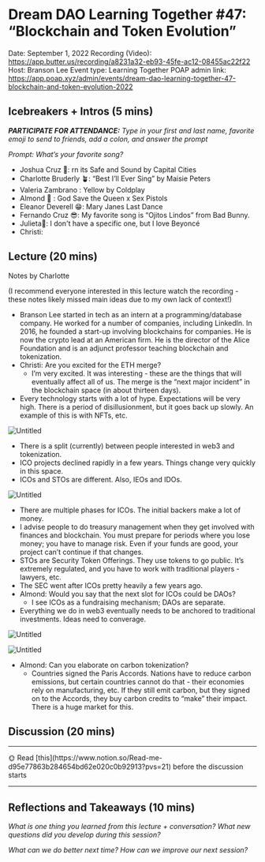 # Dream DAO Learning Together #47: “Blockchain and Token Evolution”

Date: September 1, 2022
Recording (Video): https://app.butter.us/recording/a8231a32-eb93-45fe-ac12-08455ac22f22
Host: Branson Lee
Event type: Learning Together
POAP admin link: https://app.poap.xyz/admin/events/dream-dao-learning-together-47-blockchain-and-token-evolution-2022

## Icebreakers + Intros (5 mins)

***PARTICIPATE FOR ATTENDANCE:** Type in your first and last name, favorite emoji to send to friends, add a colon, and answer the prompt*

*Prompt: What’s your favorite song?*

- Joshua Cruz 🙌: rn its Safe and Sound by Capital Cities
- Charlotte Bruderly 🪴: “Best I’ll Ever Sing” by Maisie Peters
- Valeria Zambrano  : Yellow by Coldplay
- Almond 🥰 : God Save the Queen x Sex Pistols
- Eleanor Deverell 😁: Mary Janes Last Dance
- Fernando Cruz 😎: My favorite song is “Ojitos Lindos” from Bad Bunny.
- Julieta🎇: I don't have a specific one, but I love Beyoncé
- Christi:

## Lecture (20 mins)

Notes by Charlotte

(I recommend everyone interested in this lecture watch the recording - these notes likely missed main ideas due to my own lack of context!)

- Branson Lee started in tech as an intern at a programming/database company.  He worked for a number of companies, including LinkedIn.  In 2016, he founded a start-up involving blockchains for companies.  He is now the crypto lead at an American firm.  He is the director of the Alice Foundation and is an adjunct professor teaching blockchain and tokenization.
- Christi: Are you excited for the ETH merge?
    - I’m very excited.  It was interesting - these are the things that will eventually affect all of us.  The merge is the “next major incident” in the blockchain space (in about thirteen days).
- Every technology starts with a lot of hype.  Expectations will be very high.  There is a period of disillusionment, but it goes back up slowly.  An example of this is with NFTs, etc.

![Untitled](Dream%20DAO%20Learning%20Together%20#47%20%E2%80%9CBlockchain%20and%20To%20c642ec75df4e4dd0b2c52fdda3dc8977/Untitled.png)

- There is a split (currently) between people interested in web3 and tokenization.
- ICO projects declined rapidly in a few years.  Things change very quickly in this space.
- ICOs and STOs are different.  Also, IEOs and IDOs.

![Untitled](Dream%20DAO%20Learning%20Together%20#47%20%E2%80%9CBlockchain%20and%20To%20c642ec75df4e4dd0b2c52fdda3dc8977/Untitled%201.png)

- There are multiple phases for ICOs.  The initial backers make a lot of money.
- I advise people to do treasury management when they get involved with finances and blockchain.  You must prepare for periods where you lose money; you have to manage risk.  Even if your funds are good, your project can’t continue if that changes.
- STOs are Security Token Offerings.  They use tokens to go public.  It’s extremely regulated, and you have to work with traditional players - lawyers, etc.
- The SEC went after ICOs pretty heavily a few years ago.
- Almond: Would you say that the next slot for ICOs could be DAOs?
    - I see ICOs as a fundraising mechanism; DAOs are separate.
- Everything we do in web3 eventually needs to be anchored to traditional investments.  Ideas need to converage.

![Untitled](Dream%20DAO%20Learning%20Together%20#47%20%E2%80%9CBlockchain%20and%20To%20c642ec75df4e4dd0b2c52fdda3dc8977/Untitled%202.png)

![Untitled](Dream%20DAO%20Learning%20Together%20#47%20%E2%80%9CBlockchain%20and%20To%20c642ec75df4e4dd0b2c52fdda3dc8977/Untitled%203.png)

- Almond: Can you elaborate on carbon tokenization?
    - Countries signed the Paris Accords.  Nations have to reduce carbon emissions, but certain countries cannot do that - their economies rely on manufacturing, etc.  If they still emit carbon, but they signed on to the Accords, they buy carbon credits to “make” their impact.  There is a huge market for this.

## Discussion (20 mins)

---

<aside>
🌞 Read [this](https://www.notion.so/Read-me-d95e77863b284654bd62e020c0b92913?pvs=21) before the discussion starts

</aside>

---

## Reflections and Takeaways (10 mins)

*What is one thing you learned from this lecture + conversation? What new questions did you develop during this session?*

*What can we do better next time? How can we improve our next session?*